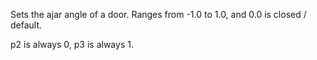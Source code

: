 Sets the ajar angle of a door.
Ranges from -1.0 to 1.0, and 0.0 is closed / default.

p2 is always 0, p3 is always 1.


